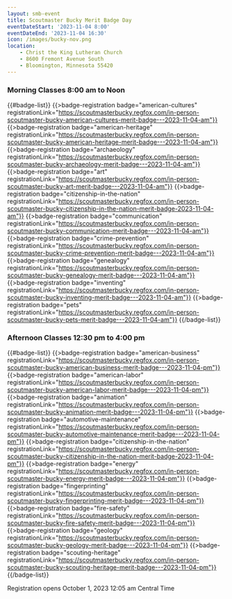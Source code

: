 ```yaml
---
layout: smb-event
title: Scoutmaster Bucky Merit Badge Day
eventDateStart: '2023-11-04 8:00'
eventDateEnd: '2023-11-04 16:30'
icon: /images/bucky-nov.png
location:
    - Christ the King Lutheran Church
    - 8600 Fremont Avenue South
    - Bloomington, Minnesota 55420
---
```


### Morning Classes 8:00 am to Noon

{{#badge-list}}
{{>badge-registration badge="american-cultures" registrationLink="https://scoutmasterbucky.regfox.com/in-person-scoutmaster-bucky-american-cultures-merit-badge---2023-11-04-am"}}
{{>badge-registration badge="american-heritage" registrationLink="https://scoutmasterbucky.regfox.com/in-person-scoutmaster-bucky-american-heritage-merit-badge---2023-11-04-am"}}
{{>badge-registration badge="archaeology" registrationLink="https://scoutmasterbucky.regfox.com/in-person-scoutmaster-bucky-archaeology-merit-badge---2023-11-04-am"}}
{{>badge-registration badge="art" registrationLink="https://scoutmasterbucky.regfox.com/in-person-scoutmaster-bucky-art-merit-badge---2023-11-04-am"}}
{{>badge-registration badge="citizenship-in-the-nation" registrationLink="https://scoutmasterbucky.regfox.com/in-person-scoutmaster-bucky-citizenship-in-the-nation-merit-badge-2023-11-04-am"}}
{{>badge-registration badge="communication" registrationLink="https://scoutmasterbucky.regfox.com/in-person-scoutmaster-bucky-communication-merit-badge---2023-11-04-am"}}
{{>badge-registration badge="crime-prevention" registrationLink="https://scoutmasterbucky.regfox.com/in-person-scoutmaster-bucky-crime-prevention-merit-badge---2023-11-04-am"}}
{{>badge-registration badge="genealogy" registrationLink="https://scoutmasterbucky.regfox.com/in-person-scoutmaster-bucky-genealogy-merit-badge---2023-11-04-am"}}
{{>badge-registration badge="inventing" registrationLink="https://scoutmasterbucky.regfox.com/in-person-scoutmaster-bucky-inventing-merit-badge---2023-11-04-am"}}
{{>badge-registration badge="pets" registrationLink="https://scoutmasterbucky.regfox.com/in-person-scoutmaster-bucky-pets-merit-badge---2023-11-04-am"}}
{{/badge-list}}

### Afternoon Classes 12:30 pm to 4:00 pm

{{#badge-list}}
{{>badge-registration badge="american-business" registrationLink="https://scoutmasterbucky.regfox.com/in-person-scoutmaster-bucky-american-business-merit-badge---2023-11-04-pm"}}
{{>badge-registration badge="american-labor" registrationLink="https://scoutmasterbucky.regfox.com/in-person-scoutmaster-bucky-american-labor-merit-badge---2023-11-04-pm"}}
{{>badge-registration badge="animation" registrationLink="https://scoutmasterbucky.regfox.com/in-person-scoutmaster-bucky-animation-merit-badge---2023-11-04-pm"}}
{{>badge-registration badge="automotive-maintenance" registrationLink="https://scoutmasterbucky.regfox.com/in-person-scoutmaster-bucky-automotive-maintenance-merit-badge---2023-11-04-pm"}}
{{>badge-registration badge="citizenship-in-the-nation" registrationLink="https://scoutmasterbucky.regfox.com/in-person-scoutmaster-bucky-citizenship-in-the-nation-merit-badge-2023-11-04-pm"}}
{{>badge-registration badge="energy" registrationLink="https://scoutmasterbucky.regfox.com/in-person-scoutmaster-bucky-energy-merit-badge---2023-11-04-pm"}}
{{>badge-registration badge="fingerprinting" registrationLink="https://scoutmasterbucky.regfox.com/in-person-scoutmaster-bucky-fingerprinting-merit-badge---2023-11-04-pm"}}
{{>badge-registration badge="fire-safety" registrationLink="https://scoutmasterbucky.regfox.com/in-person-scoutmaster-bucky-fire-safety-merit-badge---2023-11-04-pm"}}
{{>badge-registration badge="geology" registrationLink="https://scoutmasterbucky.regfox.com/in-person-scoutmaster-bucky-geology-merit-badge---2023-11-04-pm"}}
{{>badge-registration badge="scouting-heritage" registrationLink="https://scoutmasterbucky.regfox.com/in-person-scoutmaster-bucky-scouting-heritage-merit-badge---2023-11-04-pm"}}
{{/badge-list}}



Registration opens October 1, 2023 12:05 am Central Time
